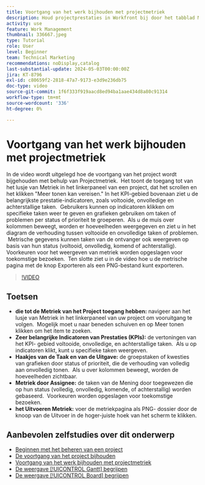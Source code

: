 ```yaml
---
title: Voortgang van het werk bijhouden met projectmetriek
description: Houd projectprestaties in Workfront bij door het tabblad Metriek te gebruiken voor toegang tot PKI's, taken- en uitgavekaarten, maatstaven per ontvanger en exportopties voor efficiënte voortgangscontrole.
activity: use
feature: Work Management
thumbnail: 336667.jpeg
type: Tutorial
role: User
level: Beginner
team: Technical Marketing
recommendations: noDisplay,catalog
last-substantial-update: 2024-05-03T00:00:00Z
jira: KT-8796
exl-id: c80659f2-2818-47a7-9173-e3d9e236db75
doc-type: video
source-git-commit: 1f6f333f919aacd8ed94ba1aae434d8a80c91314
workflow-type: tm+mt
source-wordcount: '336'
ht-degree: 0%

---
```


# Voortgang van het werk bijhouden met projectmetriek

In de video wordt uitgelegd hoe de voortgang van het project wordt bijgehouden met behulp van Projectmetriek. &#x200B; Het toont de toegang tot van het lusje van Metriek in het linkerpaneel van een project, dat het scrollen en het klikken &quot;Meer tonen kan vereisen.&quot; In het KPI-gebied bovenaan ziet u de belangrijkste prestatie-indicatoren, zoals voltooide, onvolledige en achterstallige taken. &#x200B; Gebruikers kunnen op indicatoren klikken om specifieke taken weer te geven en grafieken gebruiken om taken of problemen per status of prioriteit te groeperen. &#x200B; Als u de muis over kolommen beweegt, worden er hoeveelheden weergegeven en ziet u in het diagram de verhouding tussen voltooide en onvolledige taken of problemen. &#x200B; Metrische gegevens kunnen taken van de ontvanger ook weergeven op basis van hun status (voltooid, onvolledig, komend of achterstallig). &#x200B; Voorkeuren voor het weergeven van metriek worden opgeslagen voor toekomstige bezoeken. &#x200B; Ten slotte ziet u in de video hoe u de metrische pagina met de knop Exporteren als een PNG-bestand kunt exporteren. &#x200B;


>[!VIDEO](https://video.tv.adobe.com/v/336667/?quality=12&learn=on&enablevpops)

## Toetsen

* **die tot de Metriek van het Project toegang hebben:** navigeer aan het lusje van Metriek in het linkerpaneel van uw project om vooruitgang te volgen. &#x200B; Mogelijk moet u naar beneden schuiven en op Meer tonen klikken om het item te zoeken. &#x200B;
* **Zeer belangrijke Indicatoren van Prestaties (KPIs):** de vertoningen van het KPI- gebied voltooide, onvolledige, en achterstallige taken. &#x200B; Als u op indicatoren klikt, kunt u specifieke taken weergeven. &#x200B;
* **Haakjes van de Taak en van de Uitgave:** de groepstaken of kwesties van grafieken door status of prioriteit, die de verhouding van volledig aan onvolledig tonen. &#x200B; Als u over kolommen beweegt, worden de hoeveelheden zichtbaar. &#x200B;
* **Metriek door Assignee:** de taken van de Mening door toegewezen die op hun status (volledig, onvolledig, komende, of achterstallig) worden gebaseerd. &#x200B; Voorkeuren worden opgeslagen voor toekomstige bezoeken. &#x200B;
* **het Uitvoeren Metriek:** voer de metriekpagina als PNG- dossier door de knoop van de Uitvoer in de hoger-juiste hoek van het scherm te klikken. &#x200B;



## Aanbevolen zelfstudies over dit onderwerp

* [Beginnen met het beheren van een project](/help/manage-work/projects/getting-started-manage-a-project.md)
* [De voortgang van het project bijhouden](/help/manage-work/projects/track-overall-project-progress.md)
* [Voortgang van het werk bijhouden met projectmetriek](/help/manage-work/projects/track-work-progress-with-project-metrics.md)
* [De weergave [!UICONTROL Gantt] begrijpen](/help/manage-work/projects/understand-the-gantt-view.md)
* [De weergave [!UICONTROL Board] begrijpen](/help/manage-work/projects/understand-the-board-view.md)
